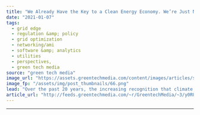 ```yaml
---
title: "We Already Have the Key to a Clean Energy Economy. We’re Just Not Using It"
date: "2021-01-07"
tags: 
  - grid edge
  - regulation &amp; policy
  - grid optimization
  - networking/ami
  - software &amp; analytics
  - utilities
  - perspectives,
  - green tech media
source: "green tech media"
image_url: "https://assets.greentechmedia.com/content/images/articles/smart-meter-XL.jpg"
image_fp: "/assets/img/post_thumbnails/66.png"
lead: "Over the past 20 years, the increasing recognition that climate change poses a grave threat to our society has given rise to an entirely new clean energy economy. Almost every ambitious clean energy plan recognizes the importance of innovation in ren ..."
article_url: "http://feeds.greentechmedia.com/~r/GreentechMedia/~3/y0RUELyX0XU/we-already-have-the-key-to-a-clean-energy-economy-were-just-not-using-it"
---
```


---
